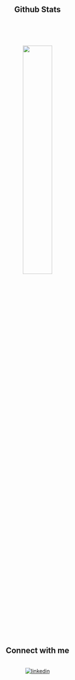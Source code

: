 <div align="center">

## Github Stats  

  
<br/>  

  

<br/>
 
  
<br/>
<br/>

<a href="https://github.com/anuraghazra/github-readme-stats">
  <img align="center"  width=40% src="https://github-readme-stats.vercel.app/api/top-langs/?username=rrdepaula&layout=compact&theme=chartreuse-dark&count_private=false" />
</a> 

  
<br/>
<br/>
<br/>
<br/>
  
  
<div align="center">
  
  ## Connect with me  

<br/>  
  
<a href="https://www.linkedin.com/in/ramonrossadepaula" target="_blank">
  <img src=https://img.shields.io/badge/linkedin-%231E77B5.svg?&style=for-the-badge&logo=linkedin&logoColor=white alt=linkedin  />
</a>  
  
   
</div>  



                                                                    
  
